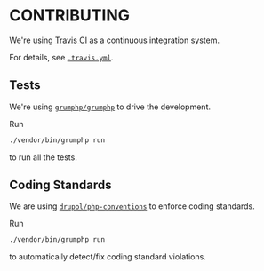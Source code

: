 # CONTRIBUTING

We're using [Travis CI](https://travis-ci.com) as a continuous integration
system.

For details, see [`.travis.yml`](../.travis.yml).

## Tests

We're using [`grumphp/grumphp`](https://github.com/phpro/grumphp) to drive the
development.

Run

```bash
./vendor/bin/grumphp run
```

to run all the tests.

## Coding Standards

We are using
[`drupol/php-conventions`](https://github.com/drupol/php-conventions) to enforce
coding standards.

Run

```bash
./vendor/bin/grumphp run
```

to automatically detect/fix coding standard violations.
